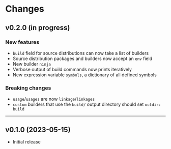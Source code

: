 # Changes

## v0.2.0 (in progress)

### New features
- `build` field for source distributions can now take a list of builders
- Source distribution packages and builders now accept an `env` field
- New builder `ninja`
- Verbose output of build commands now prints iteratively
- New expression variable `symbols`, a dictionary of all defined symbols

### Breaking changes
- `usage`/`usages` are now `linkage`/`linkages`
- `custom` builders that use the `build/` output directory should set
  `outdir: build`

---

## v0.1.0 (2023-05-15)

- Initial release
